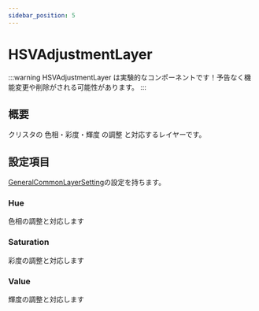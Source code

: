 ```yaml
---
sidebar_position: 5
---
```


# HSVAdjustmentLayer

:::warning
HSVAdjustmentLayer は実験的なコンポーネントです！予告なく機能変更や削除がされる可能性があります。
:::

## 概要

クリスタの 色相・彩度・輝度 の調整 と対応するレイヤーです。

## 設定項目

[GeneralCommonLayerSetting](./GeneralCommonLayerSetting.md)の設定を持ちます。

### Hue

色相の調整と対応します

### Saturation

彩度の調整と対応します

### Value

輝度の調整と対応します
